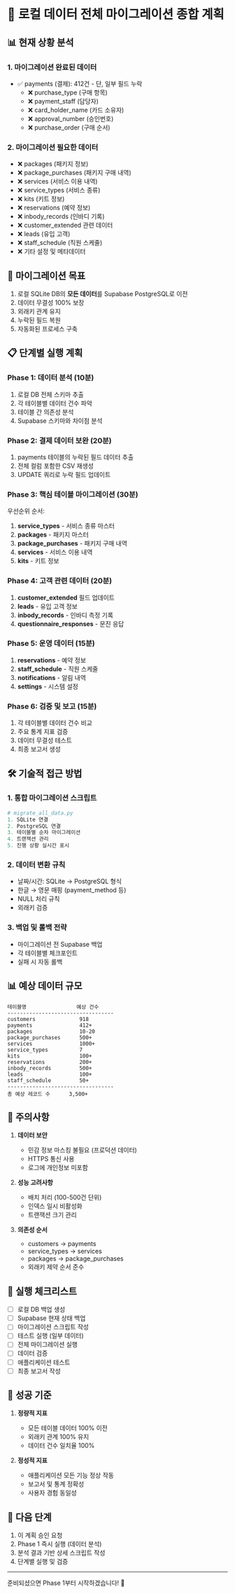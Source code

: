 # 🚀 로컬 데이터 전체 마이그레이션 종합 계획

## 📊 현재 상황 분석

### 1. 마이그레이션 완료된 데이터
- ✅ payments (결제): 412건 - 단, 일부 필드 누락
  - ❌ purchase_type (구매 항목)
  - ❌ payment_staff (담당자)
  - ❌ card_holder_name (카드 소유자)
  - ❌ approval_number (승인번호)
  - ❌ purchase_order (구매 순서)

### 2. 마이그레이션 필요한 데이터
- ❌ packages (패키지 정보)
- ❌ package_purchases (패키지 구매 내역)
- ❌ services (서비스 이용 내역)
- ❌ service_types (서비스 종류)
- ❌ kits (키트 정보)
- ❌ reservations (예약 정보)
- ❌ inbody_records (인바디 기록)
- ❌ customer_extended 관련 데이터
- ❌ leads (유입 고객)
- ❌ staff_schedule (직원 스케줄)
- ❌ 기타 설정 및 메타데이터

## 🎯 마이그레이션 목표
1. 로컬 SQLite DB의 **모든 데이터**를 Supabase PostgreSQL로 이전
2. 데이터 무결성 100% 보장
3. 외래키 관계 유지
4. 누락된 필드 복원
5. 자동화된 프로세스 구축

## 📋 단계별 실행 계획

### Phase 1: 데이터 분석 (10분)
1. 로컬 DB 전체 스키마 추출
2. 각 테이블별 데이터 건수 파악
3. 테이블 간 의존성 분석
4. Supabase 스키마와 차이점 분석

### Phase 2: 결제 데이터 보완 (20분)
1. payments 테이블의 누락된 필드 데이터 추출
2. 전체 컬럼 포함한 CSV 재생성
3. UPDATE 쿼리로 누락 필드 업데이트

### Phase 3: 핵심 테이블 마이그레이션 (30분)
우선순위 순서:
1. **service_types** - 서비스 종류 마스터
2. **packages** - 패키지 마스터
3. **package_purchases** - 패키지 구매 내역
4. **services** - 서비스 이용 내역
5. **kits** - 키트 정보

### Phase 4: 고객 관련 데이터 (20분)
1. **customer_extended** 필드 업데이트
2. **leads** - 유입 고객 정보
3. **inbody_records** - 인바디 측정 기록
4. **questionnaire_responses** - 문진 응답

### Phase 5: 운영 데이터 (15분)
1. **reservations** - 예약 정보
2. **staff_schedule** - 직원 스케줄
3. **notifications** - 알림 내역
4. **settings** - 시스템 설정

### Phase 6: 검증 및 보고 (15분)
1. 각 테이블별 데이터 건수 비교
2. 주요 통계 지표 검증
3. 데이터 무결성 테스트
4. 최종 보고서 생성

## 🛠️ 기술적 접근 방법

### 1. 통합 마이그레이션 스크립트
```python
# migrate_all_data.py
1. SQLite 연결
2. PostgreSQL 연결
3. 테이블별 순차 마이그레이션
4. 트랜잭션 관리
5. 진행 상황 실시간 표시
```

### 2. 데이터 변환 규칙
- 날짜/시간: SQLite → PostgreSQL 형식
- 한글 → 영문 매핑 (payment_method 등)
- NULL 처리 규칙
- 외래키 검증

### 3. 백업 및 롤백 전략
- 마이그레이션 전 Supabase 백업
- 각 테이블별 체크포인트
- 실패 시 자동 롤백

## 📊 예상 데이터 규모

```
테이블명                예상 건수
----------------------------------
customers              918
payments               412+
packages               10-20
package_purchases      500+
services               1000+
service_types          7
kits                   100+
reservations           200+
inbody_records         500+
leads                  100+
staff_schedule         50+
----------------------------------
총 예상 레코드 수      3,500+
```

## 🚨 주의사항

1. **데이터 보안**
   - 민감 정보 마스킹 불필요 (프로덕션 데이터)
   - HTTPS 통신 사용
   - 로그에 개인정보 미포함

2. **성능 고려사항**
   - 배치 처리 (100-500건 단위)
   - 인덱스 일시 비활성화
   - 트랜잭션 크기 관리

3. **의존성 순서**
   - customers → payments
   - service_types → services
   - packages → package_purchases
   - 외래키 제약 순서 준수

## 📝 실행 체크리스트

- [ ] 로컬 DB 백업 생성
- [ ] Supabase 현재 상태 백업
- [ ] 마이그레이션 스크립트 작성
- [ ] 테스트 실행 (일부 데이터)
- [ ] 전체 마이그레이션 실행
- [ ] 데이터 검증
- [ ] 애플리케이션 테스트
- [ ] 최종 보고서 작성

## 🎯 성공 기준

1. **정량적 지표**
   - 모든 테이블 데이터 100% 이전
   - 외래키 관계 100% 유지
   - 데이터 건수 일치율 100%

2. **정성적 지표**
   - 애플리케이션 모든 기능 정상 작동
   - 보고서 및 통계 정확성
   - 사용자 경험 동일성

## 🔄 다음 단계

1. 이 계획 승인 요청
2. Phase 1 즉시 실행 (데이터 분석)
3. 분석 결과 기반 상세 스크립트 작성
4. 단계별 실행 및 검증

---

준비되셨으면 Phase 1부터 시작하겠습니다! 🚀